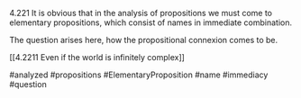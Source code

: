 
4.221 It is obvious that in the analysis of propositions we must come to elementary propositions, which consist of names in immediate combination.

The question arises here, how the propositional connexion comes to be.

[[4.2211 Even if the world is infinitely complex]]

#analyzed #propositions #ElementaryProposition #name #immediacy #question 